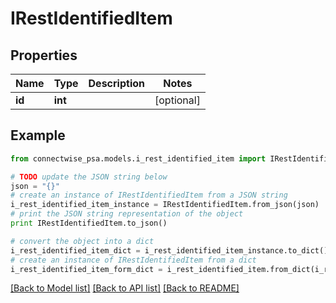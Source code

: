 # IRestIdentifiedItem


## Properties
Name | Type | Description | Notes
------------ | ------------- | ------------- | -------------
**id** | **int** |  | [optional] 

## Example

```python
from connectwise_psa.models.i_rest_identified_item import IRestIdentifiedItem

# TODO update the JSON string below
json = "{}"
# create an instance of IRestIdentifiedItem from a JSON string
i_rest_identified_item_instance = IRestIdentifiedItem.from_json(json)
# print the JSON string representation of the object
print IRestIdentifiedItem.to_json()

# convert the object into a dict
i_rest_identified_item_dict = i_rest_identified_item_instance.to_dict()
# create an instance of IRestIdentifiedItem from a dict
i_rest_identified_item_form_dict = i_rest_identified_item.from_dict(i_rest_identified_item_dict)
```
[[Back to Model list]](../README.md#documentation-for-models) [[Back to API list]](../README.md#documentation-for-api-endpoints) [[Back to README]](../README.md)


